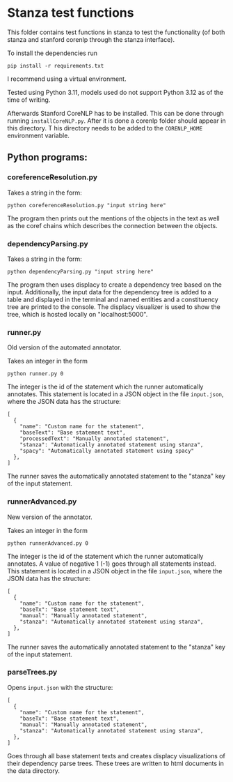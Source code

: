# Stanza test functions

This folder contains test functions in stanza to test the functionality 
(of both stanza and stanford corenlp through the stanza interface).

To install the dependencies run

`pip install -r requirements.txt`

I recommend using a virtual environment.

Tested using Python 3.11, models used do not support Python 3.12 as of the time of writing.

Afterwards Stanford CoreNLP has to be installed. 
This can be done through running `installCoreNLP.py`.
After it is done a corenlp folder should appear in this directory. T
his directory needs to be added to the `CORENLP_HOME` environment variable.

## Python programs:

### coreferenceResolution.py
Takes a string in the form:

`python coreferenceResolution.py "input string here"`

The program then prints out the mentions of the objects in the text as well as the coref chains 
which describes the connection between the objects.

### dependencyParsing.py
Takes a string in the form:

`python dependencyParsing.py "input string here"`

The program then uses displacy to create a dependency tree based on the input.
Additionally, the input data for the dependency tree is added to a table 
and displayed in the terminal and named entities and a constituency tree are 
printed to the console.
The displacy visualizer is used to show the tree, which is hosted locally on "localhost:5000".

### runner.py

Old version of the automated annotator.

Takes an integer in the form

`python runner.py 0`

The integer is the id of the statement which the runner automatically annotates. 
This statement is located in a JSON object in the file 
`input.json`, where the JSON data has the structure:

```
[
  {
    "name": "Custom name for the statement",
    "baseText": "Base statement text",
    "processedText": "Manually annotated statement",
    "stanza": "Automatically annotated statement using stanza",
    "spacy": "Automatically annotated statement using spacy"
  },
]
```

The runner saves the automatically annotated statement to the "stanza" key of the input statement.

### runnerAdvanced.py

New version of the annotator.

Takes an integer in the form

`python runnerAdvanced.py 0`

The integer is the id of the statement which the runner automatically annotates. 
A value of negative 1 (-1) goes through all statements instead.
This statement is located in a JSON object in the file 
`input.json`, where the JSON data has the structure:

```
[
  {
    "name": "Custom name for the statement",
    "baseTx": "Base statement text",
    "manual": "Manually annotated statement",
    "stanza": "Automatically annotated statement using stanza",
  },
]
```

The runner saves the automatically annotated statement to the "stanza" key of the input statement.

### parseTrees.py

Opens `input.json` with the structure:

```
[
  {
    "name": "Custom name for the statement",
    "baseTx": "Base statement text",
    "manual": "Manually annotated statement",
    "stanza": "Automatically annotated statement using stanza",
  },
]
```

Goes through all base statement texts and creates displacy visualizations of 
their dependency parse trees. These trees are written to html documents in the data directory.